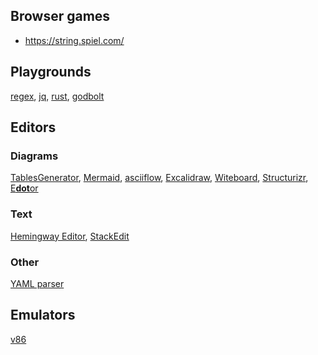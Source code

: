 ## Browser games
- https://string.spiel.com/


## Playgrounds
[regex](https://regex101.com/), [jq](https://jqplay.org/), [rust](https://play.rust-lang.org), [godbolt](https://godbolt.org/)

## Editors
### Diagrams
[TablesGenerator](https://www.tablesgenerator.com/),
[Mermaid](https://mermaid.live),
[asciiflow](https://asciiflow.com/),
[Excalidraw](https://excalidraw.com/),
[Witeboard](https://witeboard.com),
[Structurizr](https://structurizr.com/dsl),
[E**dot**or](https://edotor.net/)

### Text
[Hemingway Editor](https://hemingwayapp.com/),
[StackEdit](https://stackedit.io/app)

### Other
[YAML parser](https://yaml-online-parser.appspot.com/)

## Emulators
[v86](https://copy.sh/v86/)
